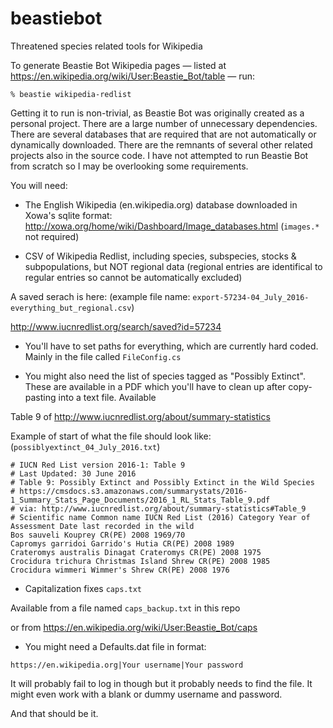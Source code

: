 # beastiebot
Threatened species related tools for Wikipedia

To generate Beastie Bot Wikipedia pages — listed at https://en.wikipedia.org/wiki/User:Beastie_Bot/table — run:

`% beastie wikipedia-redlist`

Getting it to run is non-trivial, as Beastie Bot was originally created as a personal project. There are a large number of unnecessary dependencies. There are several databases that are required that are not automatically or dynamically downloaded. There are the remnants of several other related projects also in the source code. I have not attempted to run Beastie Bot from scratch so I may be overlooking some requirements. 

You will need:

* The English Wikipedia (en.wikipedia.org) database downloaded in Xowa's sqlite format: http://xowa.org/home/wiki/Dashboard/Image_databases.html (`images.*` not required)

* CSV of Wikipedia Redlist, including species, subspecies, stocks & subpopulations, but NOT regional data (regional entries are identifical to regular entries so cannot be automatically excluded)

A saved serach is here: (example file name: `export-57234-04_July_2016-everything_but_regional.csv`)

http://www.iucnredlist.org/search/saved?id=57234

* You'll have to set paths for everything, which are currently hard coded. Mainly in the file called `FileConfig.cs`

* You might also need the list of species tagged as "Possibly Extinct". These are available in a PDF which you'll have to clean up after copy-pasting into a text file. Available 

Table 9 of http://www.iucnredlist.org/about/summary-statistics

Example of start of what the file should look like: (`possiblyextinct_04_July_2016.txt`)

```
# IUCN Red List version 2016-1: Table 9
# Last Updated: 30 June 2016
# Table 9: Possibly Extinct and Possibly Extinct in the Wild Species
# https://cmsdocs.s3.amazonaws.com/summarystats/2016-1_Summary_Stats_Page_Documents/2016_1_RL_Stats_Table_9.pdf
# via: http://www.iucnredlist.org/about/summary-statistics#Table_9
# Scientific name Common name IUCN Red List (2016) Category Year of Assessment Date last recorded in the wild
Bos sauveli Kouprey CR(PE) 2008 1969/70
Capromys garridoi Garrido's Hutia CR(PE) 2008 1989
Crateromys australis Dinagat Crateromys CR(PE) 2008 1975
Crocidura trichura Christmas Island Shrew CR(PE) 2008 1985
Crocidura wimmeri Wimmer's Shrew CR(PE) 2008 1976
```

* Capitalization fixes `caps.txt`

Available from a file named `caps_backup.txt` in this repo

or from https://en.wikipedia.org/wiki/User:Beastie_Bot/caps

* You might need a Defaults.dat file in format:

```
https://en.wikipedia.org|Your username|Your password
```

It will probably fail to log in though but it probably needs to find the file. It might even work with a blank or dummy username and password.

And that should be it.
